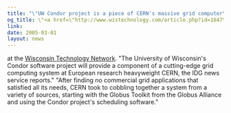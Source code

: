 ```yaml
---
title: "\"UW Condor project is a piece of CERN's massive grid computer\""
og_title: \"<a href=\"http://www.wistechnology.com/article.php?id=1647\">UW Condor project is a piece of CERN's massive grid computer</a>\"
link:
date: 2005-03-01
layout: news
---
```


 at the <a href="http://www.wistechnology.com/index.php" data-proofer-ignore>Wisconsin Technology Network</a>.       "The University of Wisconsin's Condor software project will       provide a component of a cutting-edge grid computing system at European       research heavyweight CERN, the IDG news service reports." "After finding no       commercial grid applications that satisfied all its needs, CERN took to       cobbling together a system from a variety of sources, starting with the       Globus Toolkit from the Globus Alliance and using the Condor project's       scheduling software."
